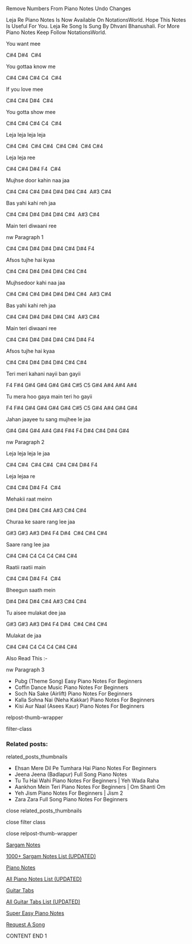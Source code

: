 
Remove Numbers From Piano Notes
Undo Changes

Leja Re Piano Notes Is Now Available On NotationsWorld. Hope This Notes Is Useful For You. Leja Re Song Is Sung By Dhvani Bhanushali. For More Piano Notes Keep Follow NotationsWorld.

You want mee

C#4 D#4  C#4

You gottaa know me

C#4 C#4 C#4 C4  C#4

If you love mee

C#4 C#4 D#4  C#4

You gotta show mee

C#4 C#4 C#4 C4  C#4

Leja leja leja leja

C#4 C#4  C#4 C#4  C#4 C#4  C#4 C#4

Leja leja ree

C#4 C#4 D#4 F4  C#4

Mujhse door kahin naa jaa

C#4 C#4 C#4 D#4 D#4 D#4 C#4  A#3 C#4

Bas yahi kahi reh jaa

C#4 C#4 D#4 D#4 D#4 C#4  A#3 C#4

Main teri diwaani ree

nw Paragraph 1

C#4 C#4 D#4 D#4 D#4 C#4 D#4 F4

Afsos tujhe hai kyaa

C#4 C#4 D#4 D#4 D#4 C#4 C#4

Mujhsedoor kahi naa jaa

C#4 C#4 C#4 D#4 D#4 D#4 C#4  A#3 C#4

Bas yahi kahi reh jaa

C#4 C#4 D#4 D#4 D#4 C#4  A#3 C#4

Main teri diwaani ree

C#4 C#4 D#4 D#4 D#4 C#4 D#4 F4

Afsos tujhe hai kyaa

C#4 C#4 D#4 D#4 D#4 C#4 C#4

Teri meri kahani nayii ban gayii

F4 F#4 G#4 G#4 G#4 G#4 C#5 C5 G#4 A#4 A#4 A#4

Tu mera hoo gaya main teri ho gayii

F4 F#4 G#4 G#4 G#4 G#4 C#5 C5 G#4 A#4 G#4 G#4

Jahan jaayee tu sang mujhee le jaa

G#4 G#4 G#4 A#4 G#4 F#4 F4 D#4 C#4 D#4 G#4

nw Paragraph 2

Leja leja leja le jaa

C#4 C#4  C#4 C#4  C#4 C#4 D#4 F4

Leja lejaa re

C#4 C#4 D#4 F4  C#4

Mehakii raat meinn

D#4 D#4 D#4 C#4 A#3 C#4 C#4

Churaa ke saare rang lee jaa

G#3 G#3 A#3 D#4 F4 D#4  C#4 C#4 C#4

Saare rang lee jaa

C#4 C#4 C4 C4 C4 C#4 C#4

Raatii raatii main

C#4 C#4 D#4 F4  C#4

Bheegun saath mein

D#4 D#4 D#4 C#4 A#3 C#4 C#4

Tu aisee mulakat dee jaa

G#3 G#3 A#3 D#4 F4 D#4  C#4 C#4 C#4

Mulakat de jaa

C#4 C#4 C4 C4 C4 C#4 C#4

Also Read This :-

nw Paragraph 3

* Pubg (Theme Song) Easy Piano Notes For Beginners
* Coffin Dance Music Piano Notes For Beginners
* Soch Na Sake (Airlift) Piano Notes For Beginners
* Kalla Sohna Nai (Neha Kakkar) Piano Notes For Beginners
* Kisi Aur Naal (Asees Kaur) Piano Notes For Beginners

relpost-thumb-wrapper

filter-class

### Related posts:

related_posts_thumbnails

* Ehsan Mere Dil Pe Tumhara Hai Piano Notes For Beginners
* Jeena Jeena (Badlapur) Full Song Piano Notes
* Tu Tu Hai Wahi Piano Notes For Beginners | Yeh Wada Raha
* Aankhon Mein Teri Piano Notes For Beginners | Om Shanti Om
* Yeh Jism Piano Notes For Beginners | Jism 2
* Zara Zara Full Song Piano Notes For Beginners

close related_posts_thumbnails

close filter class

close relpost-thumb-wrapper

[Sargam Notes](https://www.notationsworld.com/sargam-notes.html)

[1000+ Sargam Notes List (UPDATED)](https://www.notationsworld.com/all-songs-list-sargam-notes.html)

[Piano Notes](https://www.notationsworld.com/piano-notes.html)

[All Piano Notes List (UPDATED)](https://www.notationsworld.com/all-songs-list-piano-notes.html)

[Guitar Tabs](https://www.notationsworld.com/guitar-tabs.html)

[All Guitar Tabs List (UPDATED)](https://www.notationsworld.com/all-songs-list-guitar-tabs.html)

[Super Easy Piano Notes](https://studywall.in/)

[Request A Song](https://www.notationsworld.com/request-a-song.html)

CONTENT END 1

